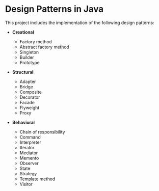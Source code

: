 # Design Patterns in Java
This project includes the implementation of the following design patterns:

- **Creational**
  - Factory method
  - Abstract factory method
  - Singleton
  - Builder
  - Prototype
  
- **Structural**
  - Adapter
  - Bridge
  - Composite
  - Decorator
  - Facade
  - Flyweight
  - Proxy
 
- **Behavioral**
  - Chain of responsibility
  - Command
  - Interpreter
  - Iterator
  - Mediator
  - Memento
  - Observer
  - State
  - Strategy
  - Template method
  - Visitor
